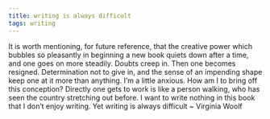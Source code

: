 ```yaml
---
title: writing is always difficult
tags: writing
---
```


It is worth mentioning, for future reference, that the creative power which bubbles so pleasantly in beginning a new book quiets down after a time, and one goes on more steadily. Doubts creep in. Then one becomes resigned. Determination not to give in, and the sense of an impending shape keep one at it more than anything. I’m a little anxious. How am I to bring off this conception? Directly one gets to work is like a person walking, who has seen the country stretching out before. I want to write nothing in this book that I don’t enjoy writing. Yet writing is always difficult ~ Virginia Woolf

